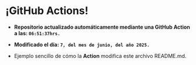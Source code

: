# ¡GitHub Actions!
* **Repositorio actualizado automáticamente mediante una GitHub Action a las: `06:51:37hrs.`**
* **Modificado el día: `7, del mes de junio, del año 2025.`**

* Ejemplo sencillo de cómo la **Action** modifica este archivo README.md.

